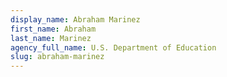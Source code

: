 ```yaml
---
display_name: Abraham Marinez
first_name: Abraham
last_name: Marinez
agency_full_name: U.S. Department of Education
slug: abraham-marinez
---
```

